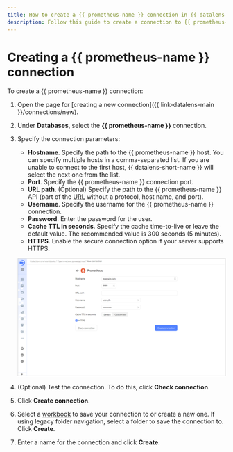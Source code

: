 ```yaml
---
title: How to create a {{ prometheus-name }} connection in {{ datalens-full-name }}
description: Follow this guide to create a connection to {{ prometheus-name }}.
---
```


# Creating a {{ prometheus-name }} connection

To create a {{ prometheus-name }} connection:

1. Open the page for [creating a new connection]({{ link-datalens-main }}/connections/new).
1. Under **Databases**, select the **{{ prometheus-name }}** connection.
1. Specify the connection parameters:

   * **Hostname**. Specify the path to the {{ prometheus-name }} host. You can specify multiple hosts in a comma-separated list. If you are unable to connect to the first host, {{ datalens-short-name }} will select the next one from the list.
   * **Port**. Specify the {{ prometheus-name }} connection port.
   * **URL path**. (Optional) Specify the path to the {{ prometheus-name }} API (part of the [URL](https://developer.mozilla.org/en-US/docs/Learn/Common_questions/Web_mechanics/What_is_a_URL) without a protocol, host name, and port).
   * **Username**. Specify the username for the {{ prometheus-name }} connection.
   * **Password**. Enter the password for the user.
   * **Cache TTL in seconds**. Specify the cache time-to-live or leave the default value. The recommended value is 300 seconds (5 minutes).
   * **HTTPS**. Enable the secure connection option if your server supports HTTPS.

   ![image](../../../_assets/datalens/operations/connection/connection-prometheus.png)

1. (Optional) Test the connection. To do this, click **Check connection**.
1. Click **Create connection**.


1. Select a [workbook](../../workbooks-collections/index.md) to save your connection to or create a new one. If using legacy folder navigation, select a folder to save the connection to. Click **Create**.


1. Enter a name for the connection and click **Create**.
